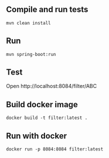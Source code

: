Compile and run tests
--- 

    mvn clean install

Run
---

    mvn spring-boot:run
    
Test
---

Open http://localhost:8084/filter/ABC

Build docker image 
---

	docker build -t filter:latest .

Run with docker
---

	docker run -p 8084:8084 filter:latest